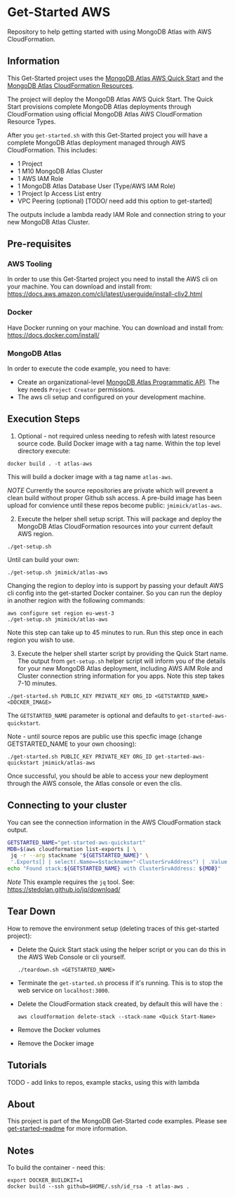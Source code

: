 # Get-Started AWS

Repository to help getting started with using MongoDB Atlas with AWS CloudFormation.

## Information

This Get-Started project uses the [MongoDB Atlas AWS Quick Start]() and the [MongoDB Atlas CloudFormation Resources]().

The project will deploy the MongoDB Atlas AWS Quick Start.
The Quick Start provisions complete MongoDB Atlas deployments through CloudFormation using official MongoDB Atlas AWS CloudFormation Resource Types.

After you `get-started.sh` with this Get-Started project you will have a complete MongoDB Atlas deployment managed through AWS CloudFormation. This includes:

* 1 Project
* 1 M10 MongoDB Atlas Cluster
* 1 AWS IAM Role
* 1 MongoDB Atlas Database User (Type/AWS IAM Role)
* 1 Project Ip Access List entry
* VPC Peering (optional) [TODO/ need add this option to get-started]

The outputs include a lambda ready IAM Role and connection string to your new MongoDB Atlas Cluster.

## Pre-requisites 

### AWS Tooling

In order to use this Get-Started project you need to install the AWS cli on your machine.
You can download and install from: https://docs.aws.amazon.com/cli/latest/userguide/install-cliv2.html

### Docker 

Have Docker running on your machine. You can download and install from: https://docs.docker.com/install/

### MongoDB Atlas

In order to execute the code example, you need to have: 

* Create an organizational-level [MongoDB Atlas Programmatic API](https://docs.atlas.mongodb.com/configure-api-access#programmatic-api-keys). The key needs `Project Creator` permissions.
* The aws cli setup and configured on your development machine. 

##  Execution Steps 

1. Optional - not required unless needing to refesh with latest resource source code.
   Build Docker image with a tag name. Within the top level directory execute: 
  ```
  docker build . -t atlas-aws
  ```
   This will build a docker image with a tag name `atlas-aws`. 

   *NOTE* Currently the source repositories are private which will prevent a clean build without proper Github ssh access. A pre-build image has been upload for convience until these repos become public: `jmimick/atlas-aws`. 

2. Execute the helper shell setup script. This will package and deploy the MongoDB Atlas CloudFormation resources into your current default AWS region. 
  ```
  ./get-setup.sh
  ```
  
  Until can build your own:

  ```
  ./get-setup.sh jmimick/atlas-aws
  ```

  Changing the region to deploy into is support by passing your default AWS cli config into the get-started Docker container. So you can run the deploy in another region with the following commands:
  ```
  aws configure set region eu-west-3
  ./get-setup.sh jmimick/atlas-aws
  ```
  Note this step can take up to 45 minutes to run.
  Run this step once in each region you wish to use.

3. Execute the helper shell starter script by providing the Quick Start name. The output from `get-setup.sh` helper script will inform you of the details for your new MongoDB Atlas deployment, including AWS AIM Role and Cluster connection string information for you apps. Note this step takes 7-10 minutes. 

  ```
  ./get-started.sh PUBLIC_KEY PRIVATE_KEY ORG_ID <GETSTARTED_NAME> <DOCKER_IMAGE>
  ```

  The `GETSTARTED_NAME` parameter is optional and defaults to `get-started-aws-quickstart`.

  Note - until source repos are public use this specfic image (change GETSTARTED_NAME to your own choosing):

  ```
  ./get-started.sh PUBLIC_KEY PRIVATE_KEY ORG_ID get-started-aws-quickstart jmimick/atlas-aws
  ```

  Once successful, you should be able to access your new deployment through the AWS console, the Atlas console or even the clis.

## Connecting to your cluster

You can see the connection information in the AWS CloudFormation stack output.

```bash
GETSTARTED_NAME="get-started-aws-quickstart"
MDB=$(aws cloudformation list-exports | \
 jq -r --arg stackname "${GETSTARTED_NAME}" \
 '.Exports[] | select(.Name==$stackname+"-ClusterSrvAddress") | .Value')
echo "Found stack:${GETSTARTED_NAME} with ClusterSrvAddress: ${MDB}"
```

_Note_ This example requires the `jq` tool. See: https://stedolan.github.io/jq/download/

## Tear Down 

How to remove the environment setup (deleting traces of this get-started project):

* Delete the Quick Start stack using the helper script or you can do this in the AWS Web Console or cli yourself.
  ```
  ./teardown.sh <GETSTARTED_NAME>
  ```

* Terminate the `get-started.sh` process if it's running. This is to stop the web service on `localhost:3000`.
* Delete the CloudFormation stack created, by default this will have the <Quick Start-Name>:
   ```
   aws cloudformation delete-stack --stack-name <Quick Start-Name>
   ```
* Remove the Docker volumes
* Remove the Docker image

## Tutorials

TODO - add links to repos, example stacks, using this with lambda

## About 

This project is part of the MongoDB Get-Started code examples. Please see [get-started-readme](https://github.com/mongodb-developer/get-started-readme) for more information. 


## Notes

To build the container - need this:
```
export DOCKER_BUILDKIT=1
docker build --ssh github=$HOME/.ssh/id_rsa -t atlas-aws .
```
